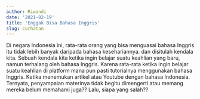 ```yaml
---
author: Riwandi
date: '2021-02-19'
title: 'Enggak Bisa Bahasa Inggris'
slug: curhatan
---
```


Di negara Indonesia ini, rata-rata orang yang bisa menguasai bahasa Inggris itu tidak lebih banyak daripada bahasa kesehariannya.
dan disitulah kendala kita. Sebuah kendala kita ketika ingin belajar suatu keahlian yang baru, namun terhalang oleh bahasa Inggris. Karena rata-rata ketika ingin belajar suatu keahlian di platform mana pun pasti tutorialnya menggunakan bahasa Inggris. Ketika menemukan artikel atau Youtube dengan bahasa Indonesia. Ternyata, penyampaian materinya tidak begitu dimengerti atau memang mereka belum memahami juga??
Lalu, siapa yang salah??